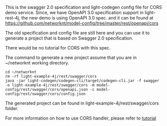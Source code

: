 This is the swagger 2.0 specification and light-codegen config file for CORS demo service. Since,
we have OpenAPI 3.0 specification support in light-rest-4j, the new demo is using OpenAPI 3.0 spec.
and it can be found at https://github.com/networknt/model-config/tree/master/rest/openapi/cors

The old specification and config file are still here and you can use it to generate a project that
is based on Swagger 2.0 specification. 

There would be no tutorial for CORS with this spec. 

The command to generate a new project assume that you are in ~/networknt working directory.


```
cd ~/networknt
rm -rf light-example-4j/rest/swagger/cors
java -jar light-codegen/codegen-cli/target/codegen-cli.jar -f swagger -o light-example-4j/rest/swagger/cors -m model-config/rest/swagger/cors/openapi.json -c model-config/rest/swagger/cors/config.json

``` 

The generated project can be found in light-example-4j/rest/swagger/cors folder. 

For more information on how to use CORS handler, please refer to [tutorial](https://doc.networknt.com/tutorial/cors/)
